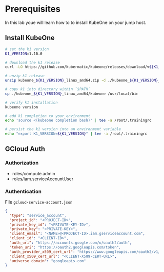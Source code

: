 # Prerequisites

In this lab youe will learn how to to install KubeOne on your jump host.

## Install KubeOne

<!-- TODO hint to official way of downloading k1 -->

```bash
# set the k1 version
K1_VERSION=1.10.0

# download the k1 release
curl -LO https://github.com/kubermatic/kubeone/releases/download/v${K1_VERSION}/kubeone_${K1_VERSION}_linux_amd64.zip 

# unzip k1 release
unzip kubeone_${K1_VERSION}_linux_amd64.zip -d ./kubeone_${K1_VERSION}_linux_amd64

# copy k1 into directory within `$PATH`
cp ./kubeone_${K1_VERSION}_linux_amd64/kubeone /usr/local/bin

# verify k1 installation
kubeone version

# add k1 completion to your environment
echo 'source <(kubeone completion bash)' | tee -a /root/.trainingrc 

# persist the k1 version into an environment variable
echo "export K1_VERSION=${K1_VERSION}" | tee -a /root/.trainingrc
```

## GCloud Auth

 <!-- TODO -->
### Authorization

* roles/compute.admin
* roles/iam.serviceAccountUser

### Authentication

File `gcloud-service-account.json`

```json
{
  "type": "service_account",
  "project_id": "<PROJECT-ID>",
  "private_key_id": "<PRIVATE-KEY-ID>",
  "private_key": "<PRIVATE-KEY>",
  "client_email": "<NAME>@<PROJECT-ID>.iam.gserviceaccount.com",
  "client_id": "<CLIENT-ID>",
  "auth_uri": "https://accounts.google.com/o/oauth2/auth",
  "token_uri": "https://oauth2.googleapis.com/token",
  "auth_provider_x509_cert_url": "https://www.googleapis.com/oauth2/v1/certs",
  "client_x509_cert_url": "<CLIENT-X509-CERT-URL>",
  "universe_domain": "googleapis.com"
}
```
